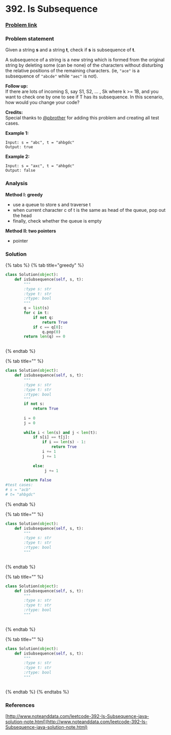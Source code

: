 # 392. Is Subsequence

### [Problem link](https://leetcode.com/problems/is-subsequence/)

### Problem statement

Given a string **s** and a string **t**, check if **s** is subsequence of **t**.

A subsequence of a string is a new string which is formed from the original string by deleting some \(can be none\) of the characters without disturbing the relative positions of the remaining characters. \(ie, `"ace"` is a subsequence of `"abcde"` while `"aec"` is not\).

**Follow up:**  
If there are lots of incoming S, say S1, S2, ... , Sk where k &gt;= 1B, and you want to check one by one to see if T has its subsequence. In this scenario, how would you change your code?

**Credits:**  
Special thanks to [@pbrother](https://leetcode.com/pbrother/) for adding this problem and creating all test cases.

**Example 1:**

```text
Input: s = "abc", t = "ahbgdc"
Output: true
```

**Example 2:**

```text
Input: s = "axc", t = "ahbgdc"
Output: false
```

### Analysis

**Method I: greedy**

* use a queue to store s and traverse t
* when current character c of t is the same as head of the queue, pop out the head
* finally, check whether the queue is empty

**Method II: two pointers**

* pointer

### Solution

{% tabs %}
{% tab title="greedy" %}
```python
class Solution(object):
    def isSubsequence(self, s, t):
        """
        :type s: str
        :type t: str
        :rtype: bool
        """
        q = list(s)
        for c in t:
            if not q:
                return True
            if c == q[0]:
                q.pop(0)
        return len(q) == 0
        
```
{% endtab %}

{% tab title="" %}
```python
class Solution(object):
    def isSubsequence(self, s, t):
        """
        :type s: str
        :type t: str
        :rtype: bool
        """
        if not s:
            return True
            
        i = 0
        j = 0
        
        while i < len(s) and j < len(t):
            if s[i] == t[j]:
                if i == len(s) - 1:
                    return True
                i += 1
                j += 1
                
            else:
                 j += 1
        
        return False
#test cases:
# s = "acb"
# t= "ahbgdc"
```
{% endtab %}

{% tab title="" %}
```python
class Solution(object):
    def isSubsequence(self, s, t):
        """
        :type s: str
        :type t: str
        :rtype: bool
        """
        
```
{% endtab %}

{% tab title="" %}
```python
class Solution(object):
    def isSubsequence(self, s, t):
        """
        :type s: str
        :type t: str
        :rtype: bool
        """
        
```
{% endtab %}

{% tab title="" %}
```python
class Solution(object):
    def isSubsequence(self, s, t):
        """
        :type s: str
        :type t: str
        :rtype: bool
        """
        
```
{% endtab %}
{% endtabs %}

### References

[http://www.noteanddata.com/leetcode-392-Is-Subsequence-java-solution-note.html](http://www.noteanddata.com/leetcode-392-Is-Subsequence-java-solution-note.html)

